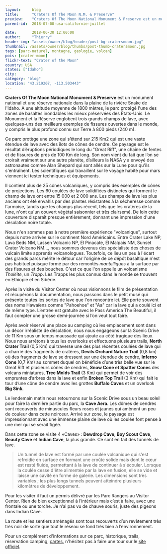 ```yaml
---
layout:     blog
title:      "Craters Of The Moon N.M. & Preserve"
preview:    "Craters Of The Moon National Monument & Preserve est un monument national et une réserve nationale dans la plaine de la rivière Snake de..."
parent-id:  2018-07-00-usa-californie-juillet

date:       2018-06-30 12:00:00
author:     "Thierry"
header-img: "assets/owner/blog/header/post-bg-cratersmoon.jpg"
thumbnail: /assets/owner/blog/thumbs/post-thumb-cratersmoon.jpg
tags: [parc-naturel, montagne, geologie, volcan]
pois: [crater-moon]
flickr-text: "Crater of the Moon"
country: USA 
states: ["Idaho"]
city: 
category: "blog"
location: "43.219207, -113.503443"
---
```


**Craters Of The Moon National Monument & Preserve** est un monument national et une réserve nationale dans la plaine de la rivière Snake de l'Idaho. A une altitude moyenne de 1800 mètres, le parc protégé l'une des zones de basaltes inondables les mieux préservées des États-Unis. Le Monument et la Réserve englobent trois grands champs de lave, avec quelques-uns des meilleurs exemples de fissures ouvertes dans le monde, y compris le plus profond connu sur Terre à 800 pieds (240 m).

Ce parc protège une zone qui s’étend sur 215 Km2 qui est une vaste étendue de lave avec des îlots de cônes de cendre. Ce paysage est le résultat d’éruptions périodiques le long du "Great Riff", une chaîne de fentes et de fissures de près de 100 Km de long. Son nom vient du fait que l’on se croirait vraiment sur une autre planète, d’ailleurs la NASA y a envoyé des astronautes comme Alan Shepard qui sont allés sur la Lune pour qu'ils s'entraînent. Les scientifiques qui travaillent sur le voyage habité pour mars viennent ici tester techniques et équipements.

Il contient plus de 25 cônes volcaniques, y compris des exemples de cônes de projections. Les 60 coulées de lave solidifiées distinctes qui forment le champ de lave ont entre 15 000 et 2 000 ans. Les champs de lave les plus anciens ont été envahis par des plantes résistantes à la sécheresse comme l'armoise, tandis que les champs plus récent, tels que les cratères de la lune, n'ont qu'un couvert végétal saisonnier et très clairsemé. De loin cette couverture disparaît presque entièrement, donnant une impression d'une désolation noire totale.

Nous n'en sommes pas à notre première expérience "volcanique", surtout depuis notre arrivée sur le continent Nord Américains. Entre Crater Lake NP, Lava Beds NM, Lassen Volcanic NP, El Pinacate, El Malpais NM, Sunset Crater Volcano NM..., nous sommes devenus des spécialiste des choses de vulcain limite apprentis volcanologues. Toutefois, ce lieu un peu à l'écart des grands parcs mérite le détour car l'origine de ce dépôt basaltique n'est pas habituel puisque formé par des remontés *mantelliques* à la surface par des fissures et des bouches. C'est ce que l'on appelle un volcanisme *Tholéite*, un *Trapp*. Les Trapps les plus connus dans le monde se trouvent en Ethiopie et en Sibérie.

Après la visite du Visitor Center où nous visionnons le film de présentation et récupérons la documentation, nous passons dans le petit musé qui présente toutes les sortes de lave que l'on rencontre ici. Elle porte souvent des noms Hawaïens comme "Pahoehoe" et "Aa" car la lave qui a coulé ici et de même type. L’entrée est gratuite avec le Pass America The Beautiful, il faut compter une grosse demi-journée si l’on veut tout faire.

Après avoir réservé une place au camping où les emplacement sont dans un décor irréaliste de désolation, nous nous engageons sur la Scenic Drive de 11 Km sous un temps maussade qui ajoute au côté tragique des lieux. Nous nous arrêtons à tous les overlooks et effectuons plusieurs trails, **North Crater Trail** (0,5 Km) qui traverse une des plus récentes coulées de lave qui a charrié des fragments de cratères, **Devils Orchard Nature Trail** (0,8 km) où des fragments de lave se dressent sur une étendue de cendre, **Inferno Cone** (0,7 Km) au sommet duquel on bénéficie d’une très belle vue sur le Great Rift et plusieurs cônes de cendres, **Snow Cone et Spatter Cones** des volcans miniatures, **Tree Molds Trail** (3 Km) qui permet de voir des empruntes d’arbres dans la lave et enfin **Broken Top Trail** (3 Km) qui fait le tour d’une cône de cendre avec les grottes **Buffalo Caves** et un overlook **Big Sink**.

Le lendemain matin nous retournons sur la Scenic Drive sous un beau soleil pour faire la dernière partie du parc, la **Cave Aera**. Les dômes de cendres sont recouverts de minuscules fleurs roses et jaunes qui amènent un peu de couleur dans cette noirceur. Arrivé sur zone, le paysage est impressionnant avec une immense plaine de lave où les coulée font pense à une mer qui se serait figée.

Dans cette zone se visite 4 «Caves» : **Dewdrop Cave**, **Boy Scout Cave**, **Beauty Cave** et **Indian Cave**, la plus grande. Ce sont en fait des tunnels de lave.

> Un tunnel de lave est formé par une coulée volcanique qui s'est refroidie en surface en formant une croûte solide mais dont le cœur est resté fluide, permettant à la lave de continuer à s'écouler. Lorsque la coulée cesse d'être alimentée par la lave en fusion, elle se vide et laisse une cavité en forme de galerie. Les dimensions sont très variables ; les plus longs tunnels peuvent atteindre plusieurs kilomètres de développement.

Pour les visiter il faut un permis délivré par les Parc Rangers au Visitor Center. Rien de bien exceptionnel à l’intérieur mais c’est à faire, avec une frontale ou une torche. Je n’ai pas vu de chauve souris, juste des pigeons dans Indian Cave.

La route et les sentiers aménagés sont tous recouverts d’un revêtement très très noir de sorte que tout le réseau se fond très bien à l’environnement.

Pour un complément d'informations sur ce parc, historique, trails, réservation camping, [cartes](https://www.nps.gov/crmo/planyourvisit/maps.htm), n'hésitez pas à faire une tour sur le [site officiel](http://www.www.nps.gov/crmo/index.htm).